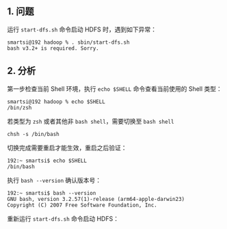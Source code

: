 ## 1. 问题

运行 `start-dfs.sh` 命令启动 HDFS 时，遇到如下异常：
```
smartsi@192 hadoop % . sbin/start-dfs.sh
bash v3.2+ is required. Sorry.
```

## 2. 分析

第一步‌检查当前 Shell 环境，执行 `echo $SHELL` 命令查看当前使用的 Shell 类型：
```
smartsi@192 hadoop % echo $SHELL
/bin/zsh
```
若类型为 `zsh` 或者其他非 `bash shell`，需要‌切换至 `bash shell`
```
chsh -s /bin/bash
```

切换完成需要重启才能生效，重启之后验证：
```
192:~ smartsi$ echo $SHELL
/bin/bash
```

执行 `bash --version` 确认版本号：
```
192:~ smartsi$ bash --version
GNU bash, version 3.2.57(1)-release (arm64-apple-darwin23)
Copyright (C) 2007 Free Software Foundation, Inc.
```
重新运行 `start-dfs.sh` 命令启动 HDFS：
```

```
